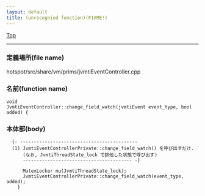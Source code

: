 ```yaml
---
layout: default
title: (unrecognied function)(FIXME!)
---
```

[Top](../index.html)

--- 
### 定義場所(file name)
hotspot/src/share/vm/prims/jvmtiEventController.cpp

### 名前(function name)
```
void
JvmtiEventController::change_field_watch(jvmtiEvent event_type, bool added) {
```

### 本体部(body)
```
  {- -------------------------------------------
  (1) JvmtiEventControllerPrivate::change_field_watch() を呼び出すだけ.
      (なお, JvmtiThreadState_lock で排他した状態で呼び出す)
      ---------------------------------------- -}

	  MutexLocker mu(JvmtiThreadState_lock);
	  JvmtiEventControllerPrivate::change_field_watch(event_type, added);
	}
	
```


